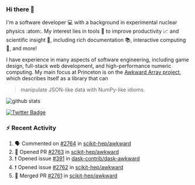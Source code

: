 ### Hi there 👋 

I'm a software developer 💻 with a background in experimental nuclear physics :atom:. My interest lies in tools :wrench: to improve productivity :chart_with_upwards_trend: and scientific insight :telescope:, including rich documentation 📚, interactive computing 🧮, and more! 

I have experience in many aspects of software engineering, including game design, full-stack web development, and high-performance numeric computing. My main focus at Princeton is on the [Awkward Array project](awkward-array.org/), which describes itself as a library that can 
> manipulate JSON-like data with NumPy-like idioms.

![github stats](https://github-readme-stats.vercel.app/api?username=agoose77&show_icons=true&hide_rank=true&hide_title=true&bg_color=30,e76445,904e95&text_color=efe3ec&icon_color=efe3ec)
<!--
**agoose77/agoose77** is a ✨ _special_ ✨ repository because its `README.md` (this file) appears on your GitHub profile.

Here are some ideas to get you started:

- 🔭 I’m currently working on ...
- 🌱 I’m currently learning ...
- 👯 I’m looking to collaborate on ...
- 🤔 I’m looking for help with ...
- 💬 Ask me about ...
- 📫 How to reach me: ...
- 😄 Pronouns: ...
- ⚡ Fun fact: ...
-->

[![Twitter Badge](https://img.shields.io/twitter/follow/agoose77?style=flat-square&logo=Twitter&logoColor=white&color=cornflowerblue)](https://twitter.com/agoose77)

### :zap: Recent Activity

<!--START_SECTION:activity-->
1. 🗣 Commented on [#2764](https://github.com/scikit-hep/awkward/issues/2764#issuecomment-1773716417) in [scikit-hep/awkward](https://github.com/scikit-hep/awkward)
2. 💪 Opened PR [#2763](https://github.com/scikit-hep/awkward/pull/2763) in [scikit-hep/awkward](https://github.com/scikit-hep/awkward)
3. ❗ Opened issue [#391](https://github.com/dask-contrib/dask-awkward/issues/391) in [dask-contrib/dask-awkward](https://github.com/dask-contrib/dask-awkward)
4. ❗ Opened issue [#2762](https://github.com/scikit-hep/awkward/issues/2762) in [scikit-hep/awkward](https://github.com/scikit-hep/awkward)
5. 🎉 Merged PR [#2761](https://github.com/scikit-hep/awkward/pull/2761) in [scikit-hep/awkward](https://github.com/scikit-hep/awkward)
<!--END_SECTION:activity-->
